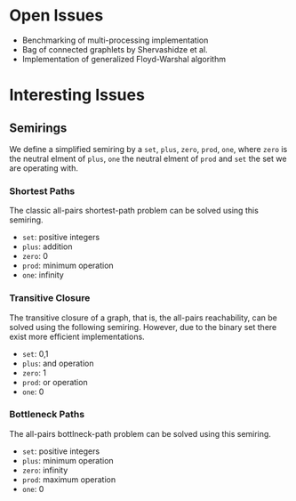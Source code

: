 # Open Issues

- Benchmarking of multi-processing implementation
- Bag of connected graphlets by Shervashidze et al.
- Implementation of generalized Floyd-Warshal algorithm

# Interesting Issues

## Semirings

We define a simplified semiring by a `set`, `plus`, `zero`, `prod`, `one`,
where `zero` is the neutral elment of `plus`, `one` the neutral elment of
`prod` and `set` the set we are operating with.

### Shortest Paths

The classic all-pairs shortest-path problem can be solved using
this semiring.

- `set`: positive integers
- `plus`: addition
- `zero`: 0
- `prod`: minimum operation
- `one`: infinity

### Transitive Closure

The transitive closure of a graph, that is, the all-pairs reachability,
can be solved using the following semiring. However, due to the binary
set there exist more efficient implementations.

- `set`: 0,1
- `plus`: and operation
- `zero`: 1
- `prod`: or operation
- `one`: 0

### Bottleneck Paths

The all-pairs bottlneck-path problem can be solved using this semiring.

- `set`: positive integers
- `plus`: minimum operation
- `zero`: infinity
- `prod`: maximum operation
- `one`: 0
